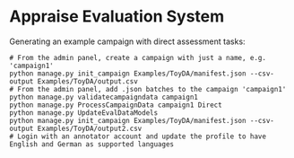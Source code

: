 # Appraise Evaluation System

Generating an example campaign with direct assessment tasks:

    # From the admin panel, create a campaign with just a name, e.g. 'campaign1'
    python manage.py init_campaign Examples/ToyDA/manifest.json --csv-output Examples/ToyDA/output.csv
    # From the admin panel, add .json batches to the campaign 'campaign1'
    python manage.py validatecampaigndata campaign1
    python manage.py ProcessCampaignData campaign1 Direct
    python manage.py UpdateEvalDataModels
    python manage.py init_campaign Examples/ToyDA/manifest.json --csv-output Examples/ToyDA/output2.csv
    # Login with an annotator account and update the profile to have English and German as supported languages

